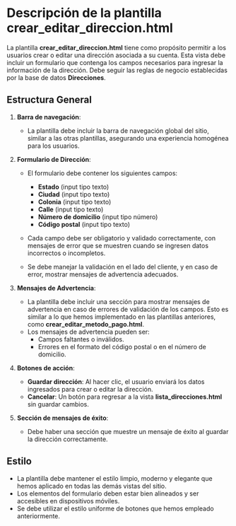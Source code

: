# Descripción de la plantilla **crear_editar_direccion.html**

La plantilla **crear_editar_direccion.html** tiene como propósito permitir a los usuarios crear o editar una dirección asociada a su cuenta. Esta vista debe incluir un formulario que contenga los campos necesarios para ingresar la información de la dirección. Debe seguir las reglas de negocio establecidas por la base de datos **Direcciones**.

## Estructura General

1. **Barra de navegación**:

   - La plantilla debe incluir la barra de navegación global del sitio, similar a las otras plantillas, asegurando una experiencia homogénea para los usuarios.

2. **Formulario de Dirección**:

   - El formulario debe contener los siguientes campos:

     - **Estado** (input tipo texto)
     - **Ciudad** (input tipo texto)
     - **Colonia** (input tipo texto)
     - **Calle** (input tipo texto)
     - **Número de domicilio** (input tipo número)
     - **Código postal** (input tipo texto)

   - Cada campo debe ser obligatorio y validado correctamente, con mensajes de error que se muestren cuando se ingresen datos incorrectos o incompletos.
   - Se debe manejar la validación en el lado del cliente, y en caso de error, mostrar mensajes de advertencia adecuados.

3. **Mensajes de Advertencia**:

   - La plantilla debe incluir una sección para mostrar mensajes de advertencia en caso de errores de validación de los campos. Esto es similar a lo que hemos implementado en las plantillas anteriores, como **crear_editar_metodo_pago.html**.
   - Los mensajes de advertencia pueden ser:
     - Campos faltantes o inválidos.
     - Errores en el formato del código postal o en el número de domicilio.

4. **Botones de acción**:

   - **Guardar dirección**: Al hacer clic, el usuario enviará los datos ingresados para crear o editar la dirección.
   - **Cancelar**: Un botón para regresar a la vista **lista_direcciones.html** sin guardar cambios.

5. **Sección de mensajes de éxito**:
   - Debe haber una sección que muestre un mensaje de éxito al guardar la dirección correctamente.

## Estilo

- La plantilla debe mantener el estilo limpio, moderno y elegante que hemos aplicado en todas las demás vistas del sitio.
- Los elementos del formulario deben estar bien alineados y ser accesibles en dispositivos móviles.
- Se debe utilizar el estilo uniforme de botones que hemos empleado anteriormente.
